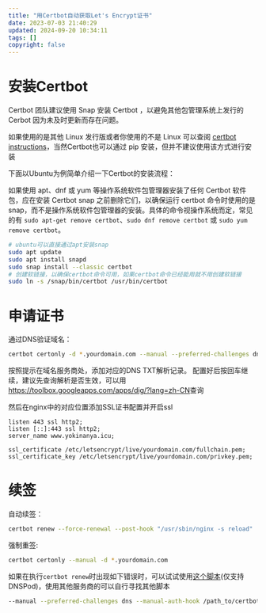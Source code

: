 ```yaml
---
title: "用Certbot自动获取Let's Encrypt证书"
date: 2023-07-03 21:40:29
updated: 2024-09-20 10:34:11
tags: []
copyright: false
---
```


# 安装Certbot

Certbot 团队建议使用 Snap 安装 Certbot ，以避免其他包管理系统上发行的 Cerbot 因为未及时更新而存在问题。

如果使用的是其他 Linux 发行版或者你使用的不是 Linux 可以查阅 [certbot instructions](https://certbot.eff.org/instructions)，当然Certbot也可以通过 pip 安装，但并不建议使用该方式进行安装

下面以Ubuntu为例简单介绍一下Certbot的安装流程：

如果使用 apt、dnf 或 yum 等操作系统软件包管理器安装了任何 Certbot 软件包，应在安装 Certbot snap 之前删除它们，以确保运行 certbot 命令时使用的是 snap，而不是操作系统软件包管理器的安装。具体的命令视操作系统而定，常见的有 `sudo apt-get remove certbot`、`sudo dnf remove certbot` 或 `sudo yum remove certbot`。

```bash
# ubuntu可以直接通过apt安装snap
sudo apt update
sudo apt install snapd
sudo snap install --classic certbot
# 创建软链接，以确保certbot命令可用，如果certbot命令已经能用就不用创建软链接
sudo ln -s /snap/bin/certbot /usr/bin/certbot
```

# 申请证书
通过DNS验证域名：
```bash
certbot certonly -d *.yourdomain.com --manual --preferred-challenges dns
```
按照提示在域名服务商处，添加对应的DNS TXT解析记录。
配置好后按回车继续，建议先查询解析是否生效，可以用<https://toolbox.googleapps.com/apps/dig/?lang=zh-CN>查询

然后在nginx中的对应位置添加SSL证书配置并开启ssl

```nginx
listen 443 ssl http2;
listen [::]:443 ssl http2;
server_name www.yokinanya.icu;

ssl_certificate /etc/letsencrypt/live/yourdomain.com/fullchain.pem;
ssl_certificate_key /etc/letsencrypt/live/yourdomain.com/privkey.pem;
```

# 续签
自动续签：
```bash
certbot renew --force-renewal --post-hook "/usr/sbin/nginx -s reload"
```

强制重签:
```bash
certbot certonly --manual -d *.yourdomain.com
```

如果在执行`certbot renew`时出现如下错误时，可以试试使用[这个脚本](https://github.com/al-one/certbot-auth-dnspod)(仅支持DNSPod)，使用其他服务商的可以自行寻找其他脚本
```bash
--manual --preferred-challenges dns --manual-auth-hook /path_to/certbot-auth-dnspod.sh
```